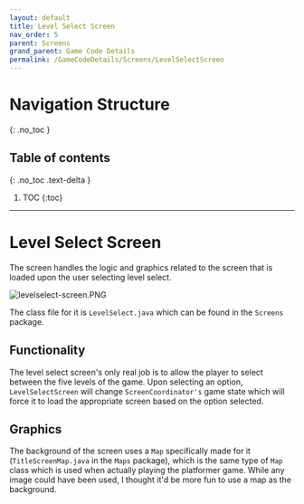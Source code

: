 ```yaml
---
layout: default
title: Level Select Screen
nav_order: 5
parent: Screens
grand_parent: Game Code Details
permalink: /GameCodeDetails/Screens/LevelSelectScreen
---
```


# Navigation Structure
{: .no_toc }

## Table of contents
{: .no_toc .text-delta }

1. TOC
{:toc}

---

# Level Select Screen

The screen handles the logic and graphics related to the screen that is loaded upon the user selecting level select.

![levelselect-screen.PNG](../../../assets/images/levelselect-screen.PNG)

The class file for it is `LevelSelect.java` which can be found in the `Screens` package.

## Functionality

The level select screen's only real job is to allow the player to select between the five levels of the game.
Upon selecting an option, `LevelSelectScreen` will change `ScreenCoordinator's` game state which will force it to load the appropriate screen based
on the option selected.


## Graphics

The background of the screen uses a `Map` specifically made for it (`TitleScreenMap.java` in the `Maps` package), which is the same type of `Map` class which
is used when actually playing the platformer game. While any image could have been used, I thought it'd be more fun to use a map as the background.


